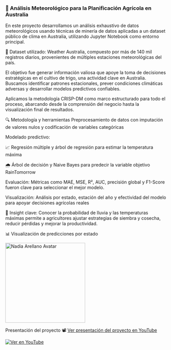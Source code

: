 ### 🌾 Análisis Meteorológico para la Planificación Agrícola en Australia

En este proyecto desarrollamos un análisis exhaustivo de datos meteorológicos usando técnicas de minería de datos aplicadas a un dataset público de clima en Australia, utilizando Jupyter Notebook como entorno principal.

📂 Dataset utilizado: Weather Australia, compuesto por más de 140 mil registros diarios, provenientes de múltiples estaciones meteorológicas del país.

El objetivo fue generar información valiosa que apoye la toma de decisiones estratégicas en el cultivo de trigo, una actividad clave en Australia. Buscamos identificar patrones estacionales, prever condiciones climáticas adversas y desarrollar modelos predictivos confiables.

Aplicamos la metodología CRISP-DM como marco estructurado para todo el proceso, abarcando desde la comprensión del negocio hasta la visualización final de resultados.

🔍 Metodología y herramientas
Preprocesamiento de datos con imputación de valores nulos y codificación de variables categóricas

Modelado predictivo:

📈 Regresión múltiple y árbol de regresión para estimar la temperatura máxima

🌧 Árbol de decisión y Naive Bayes para predecir la variable objetivo RainTomorrow

Evaluación: Métricas como MAE, MSE, R², AUC, precisión global y F1-Score fueron clave para seleccionar el mejor modelo.

Visualización: Análisis por estado, estación del año y efectividad del modelo para apoyar decisiones agrícolas reales

📌 Insight clave:
Conocer la probabilidad de lluvia y las temperaturas máximas permite a agricultores ajustar estrategias de siembra y cosecha, reducir pérdidas y mejorar la productividad.

📊 Visualización de predicciones por estado

<img src="https://imgur.com/AXqChRi.png" alt="Nadia Arellano Avatar" width="250"/>

Presentación del proyecto
📽 [Ver presentación del proyecto en YouTube](https://www.youtube.com/watch?v=0bHyOWO3QxE)

[![Ver en YouTube](https://www.youtube.com/watch?v=0bHyOWO3QxE.jpg)](https://www.youtube.com/watch?v=0bHyOWO3QxE)


